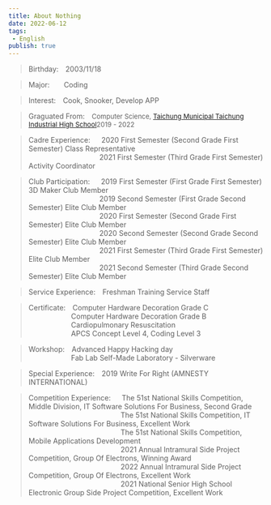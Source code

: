 ```yaml
---
title: About Nothing
date: 2022-06-12
tags: 
 - English
publish: true
---
```


> Birthday:&emsp;2003/11/18

> Major:&emsp;&emsp;Coding

> Interest:&emsp;Cook, Snooker, Develop APP

> Graguated From:&emsp;<font size="2">Computer Science, [Taichung Municipal Taichung Industrial High School](https://w3.tcivs.tc.edu.tw/)2019 - 2022</font>

> Cadre Experience:&emsp;&nbsp;&nbsp;2020 First Semester (Second Grade First Semester) Class Representative<br/>
&emsp;&emsp;&emsp;&emsp;&emsp;&emsp;&emsp;&emsp;&emsp;&emsp;2021 First Semester (Third Grade First Semester) Activity Coordinator

> Club Participation:&emsp;&nbsp;&nbsp;2019 First Semester (First Grade First Semester) 3D Maker Club Member<br />
&emsp;&emsp;&emsp;&emsp;&emsp;&emsp;&emsp;&emsp;&emsp;&emsp;2019 Second Semester (First Grade Second Semester) Elite Club Member<br />
&emsp;&emsp;&emsp;&emsp;&emsp;&emsp;&emsp;&emsp;&emsp;&emsp;2020 First Semester (Second Grade First Semester) Elite Club Member<br />
&emsp;&emsp;&emsp;&emsp;&emsp;&emsp;&emsp;&emsp;&emsp;&emsp;2020 Second Semester (Second Grade Second Semester) Elite Club Member<br />
&emsp;&emsp;&emsp;&emsp;&emsp;&emsp;&emsp;&emsp;&emsp;&emsp;2021 First Semester (Third Grade First Semester) Elite Club Member<br />
&emsp;&emsp;&emsp;&emsp;&emsp;&emsp;&emsp;&emsp;&emsp;&emsp;2021 Second Semester (Third Grade Second Semester) Elite Club Member

> Service Experience:&emsp;Freshman Training Service Staff    

> Certificate:&emsp;Computer Hardware Decoration Grade C<br/>
&emsp;&emsp;&emsp;&emsp;&emsp;&emsp;Computer Hardware Decoration Grade B<br/>
&emsp;&emsp;&emsp;&emsp;&emsp;&emsp;Cardiopulmonary Resuscitation<br/>
&emsp;&emsp;&emsp;&emsp;&emsp;&emsp;APCS Concept Level 4, Coding Level 3

> Workshop:&emsp;Advanced Happy Hacking day<br/>
&emsp;&emsp;&emsp;&emsp;&emsp;&emsp;Fab Lab Self-Made Laboratory - Silverware

> Special Experience:&emsp;2019 Write For Right (AMNESTY INTERNATIONAL)

> Competition Experience:&emsp;&nbsp;&nbsp;The 51st National Skills Competition, Middle Division, IT Software Solutions For Business, Second Grade<br />
&emsp;&emsp;&emsp;&emsp;&emsp;&emsp;&emsp;&emsp;&emsp;&emsp;&emsp;&emsp;&emsp;The 51st National Skills Competition, IT Software Solutions For Business, Excellent Work<br />
&emsp;&emsp;&emsp;&emsp;&emsp;&emsp;&emsp;&emsp;&emsp;&emsp;&emsp;&emsp;&emsp;The 51st National Skills Competition, Mobile Applications Development<br />
&emsp;&emsp;&emsp;&emsp;&emsp;&emsp;&emsp;&emsp;&emsp;&emsp;&emsp;&emsp;&emsp;2021 Annual Intramural Side Project Competition, Group Of Electrons, Winning Award<br />
&emsp;&emsp;&emsp;&emsp;&emsp;&emsp;&emsp;&emsp;&emsp;&emsp;&emsp;&emsp;&emsp;2022 Annual Intramural Side Project Competition, Group Of Electrons, Excellent Work<br />
&emsp;&emsp;&emsp;&emsp;&emsp;&emsp;&emsp;&emsp;&emsp;&emsp;&emsp;&emsp;&emsp;2021 National Senior High School Electronic Group Side Project Competition, Excellent Work<br />